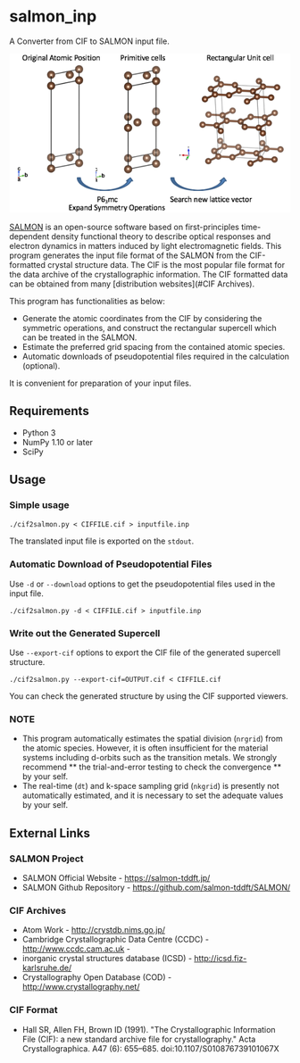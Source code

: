# salmon_inp

A Converter from CIF to SALMON input file.


![figure](examples/illust.png)

[SALMON](#SALMON) is an open-source software based on first-principles time-dependent density functional theory to describe optical responses and electron dynamics in matters induced by light electromagnetic fields.
This program generates the input file format of the SALMON from the CIF-formatted crystal structure data.
The CIF is the most popular file format for the data archive of the crystallographic information.
The CIF formatted data can be obtained from many  [distribution websites](#CIF Archives).

This program has functionalities as below:
- Generate the atomic coordinates from the CIF by considering the symmetric operations, and construct the rectangular supercell which can be treated in the SALMON.
- Estimate the preferred grid spacing from the contained atomic species.
- Automatic downloads of pseudopotential files required in the calculation (optional).

It is convenient for preparation of your input files.


## Requirements

 - Python 3
 - NumPy 1.10 or later
 - SciPy

## Usage

### Simple usage

 ```
 ./cif2salmon.py < CIFFILE.cif > inputfile.inp
 ```

The translated input file is exported on the `stdout`.

### Automatic Download of Pseudopotential Files

Use `-d` or `--download` options to get the pseudopotential files used in the input file.
```
./cif2salmon.py -d < CIFFILE.cif > inputfile.inp 
```


### Write out the Generated Supercell

Use `--export-cif` options to export the CIF file of the generated supercell structure.
```
./cif2salmon.py --export-cif=OUTPUT.cif < CIFFILE.cif 
```
You can check the generated structure by using the CIF supported viewers.

### NOTE
- This program automatically estimates the spatial division (`nrgrid`) from the atomic species.
However, it is often insufficient for the material systems including d-orbits such as the transition metals.
We strongly recommend ** the trial-and-error testing to check the convergence ** by your self.
- The real-time (`dt`) and k-space sampling grid (`nkgrid`)  is presently not automatically estimated, and it is necessary to set the adequate values by your self.

## External Links

### SALMON Project
  - SALMON Official Website - https://salmon-tddft.jp/
  - SALMON Github Repository - https://github.com/salmon-tddft/SALMON/


### CIF Archives
  - Atom Work - http://crystdb.nims.go.jp/ 
  - Cambridge Crystallographic Data Centre (CCDC) - http://www.ccdc.cam.ac.uk -
  - inorganic crystal structures database (ICSD) - http://icsd.fiz-karlsruhe.de/
  - Crystallography Open Database (COD) - http://www.crystallography.net/

  
### CIF Format
  - Hall SR, Allen FH, Brown ID (1991). "The Crystallographic Information File (CIF): a new standard archive file for crystallography." Acta Crystallographica. A47 (6): 655–685. doi:10.1107/S010876739101067X
  
  
  
